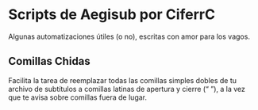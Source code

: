 # Scripts de Aegisub por CiferrC
Algunas automatizaciones útiles (o no), escritas con amor para los vagos. 

## Comillas Chidas
Facilita la tarea de reemplazar todas las comillas simples dobles de tu archivo de subtítulos a comillas latinas de apertura y cierre (“ ”), a la vez que te avisa sobre comillas fuera de lugar. 
